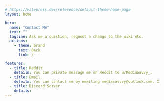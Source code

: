 ```yaml
---
# https://vitepress.dev/reference/default-theme-home-page
layout: home

hero:
  name: "Contact Me"
  text: ""
  tagline: Ask me a question, request a change to the wiki etc.
  actions:
    - theme: brand
      text: Back
      link: /

features:  
  - title: Reddit
    details: You can private message me on Reddit to u/MediaSavvy_.
  - title: Email
    details: You can contact me by emailing mediasavvvy@outlook.com. I'll try to respond in about 2-3 days or earlier.
  - title: Discord Server
    details: 
---
```


